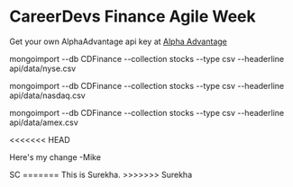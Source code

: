 <h1>CareerDevs Finance Agile Week</h1>
<p>Get your own AlphaAdvantage api key at <a href="https://www.alphavantage.co/">Alpha Advantage</a></p>

<p>mongoimport --db CDFinance --collection stocks --type csv --headerline api/data/nyse.csv </p>
<p>mongoimport --db CDFinance --collection stocks --type csv --headerline api/data/nasdaq.csv </p>
<p>mongoimport --db CDFinance --collection stocks --type csv --headerline api/data/amex.csv </p>

<<<<<<< HEAD
<p>Here's my change -Mike</p>
SC
=======
This is Surekha. 
>>>>>>> Surekha
